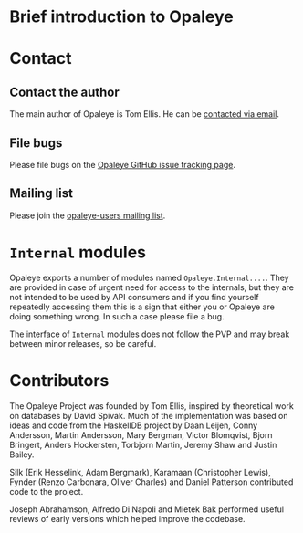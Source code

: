 # Brief introduction to Opaleye

# Contact

## Contact the author

The main author of Opaleye is Tom Ellis.  He can be [contacted via
email](http://web.jaguarpaw.co.uk/~tom/contact/).

## File bugs

Please file bugs on the [Opaleye GitHub issue tracking
page](https://github.com/tomjaguarpaw/haskell-opaleye/issues/).

## Mailing list

Please join the [opaleye-users mailing
list](https://lists.sourceforge.net/lists/listinfo/opaleye-users).

# `Internal` modules

Opaleye exports a number of modules named `Opaleye.Internal....`.
They are provided in case of urgent need for access to the internals,
but they are not intended to be used by API consumers and if you find
yourself repeatedly accessing them this is a sign that either you or
Opaleye are doing something wrong.  In such a case please file a bug.

The interface of `Internal` modules does not follow the PVP and may
break between minor releases, so be careful.

# Contributors

The Opaleye Project was founded by Tom Ellis, inspired by theoretical
work on databases by David Spivak.  Much of the implementation was
based on ideas and code from the HaskellDB project by Daan Leijen,
Conny Andersson, Martin Andersson, Mary Bergman, Victor Blomqvist,
Bjorn Bringert, Anders Hockersten, Torbjorn Martin, Jeremy Shaw and
Justin Bailey.

Silk (Erik Hesselink, Adam Bergmark), Karamaan (Christopher Lewis),
Fynder (Renzo Carbonara, Oliver Charles) and Daniel Patterson
contributed code to the project.

Joseph Abrahamson, Alfredo Di Napoli and Mietek Bak performed useful
reviews of early versions which helped improve the codebase.

